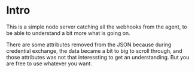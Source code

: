 # Intro
This is a simple node server catching all the webhooks from the agent, to be able to understand a bit more what is going on.

There are some attributes removed from the JSON because during credential exchange, the data became a bit to big to scroll through, and those attributes was not that interessting to get an understanding. But you are free to use whatever you want.
